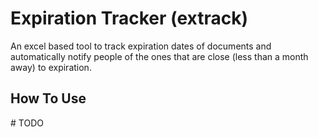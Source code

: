 # Expiration Tracker (extrack)
An excel based tool to track expiration dates of documents and automatically notify people of the ones that are close (less than a month away) to expiration.

## How To Use
\# TODO
